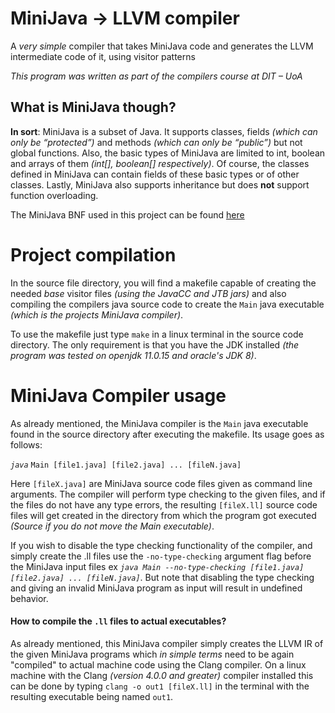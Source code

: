 

# MiniJava -> LLVM compiler

A *very simple* compiler that takes MiniJava code and generates the LLVM intermediate code of it, using visitor patterns

*This program was written as part of the compilers course at DIT – UoA*

## What is MiniJava though?

**In sort**: MiniJava is a subset of Java. It supports classes, fields *(which can only be “protected”)* and methods *(which can only be “public”)* but not global functions. Also, the basic types of MiniJava are limited to int, boolean and arrays of them *(int[], boolean[] respectively)*. Of course, the classes defined in MiniJava can contain fields of these basic types or of other classes. Lastly, MiniJava also supports inheritance but does **not** support function overloading.

The MiniJava BNF used in this project can be found [here]( https://cgi.di.uoa.gr/~compilers/project_files/minijava-new-2022/minijava.html) 

# Project compilation
In the source file directory, you will find a makefile capable of creating the needed *base* visitor files *(using the JavaCC and JTB jars)* and also compiling the compilers java source code to create the `Main` java executable *(which is the projects MiniJava compiler)*. 

To use the makefile just type `make` in a linux terminal in the source code directory. The only requirement is that you have the JDK installed *(the program was tested on openjdk 11.0.15 and oracle's JDK 8)*.

# MiniJava Compiler usage
As already mentioned, the MiniJava compiler is the `Main` java executable found in the source directory after executing the makefile. Its usage goes as follows:

*`java`* `Main [file1.java] [file2.java] ... [fileN.java]`

Here `[fileX.java]` are MiniJava source code files given as command line arguments. The compiler will perform type checking to the given files, and if the files do not have any type errors, the resulting `[fileX.ll]` source code files will get created in the directory from which the program got executed *(Source if you do not move the Main executable)*.

If you wish to disable the type checking functionality of the compiler, and simply create the .ll files use the `-no-type-checking` argument flag before the MiniJava input files
ex *`java Main --no-type-checking [file1.java] [file2.java] ... [fileN.java]`*. But note that disabling the type checking and giving an invalid MiniJava program as input will result in undefined behavior.

#### How to compile the `.ll` files to actual executables?
As already mentioned, this MiniJava compiler simply creates the LLVM IR of the given MiniJava programs which *in simple terms* need to be again "compiled" to actual machine code using the Clang compiler. On a linux machine with the Clang *(version 4.0.0 and greater)* compiler installed this can be done by typing `clang -o out1 [fileX.ll]` in the terminal with the resulting executable being named `out1`.

